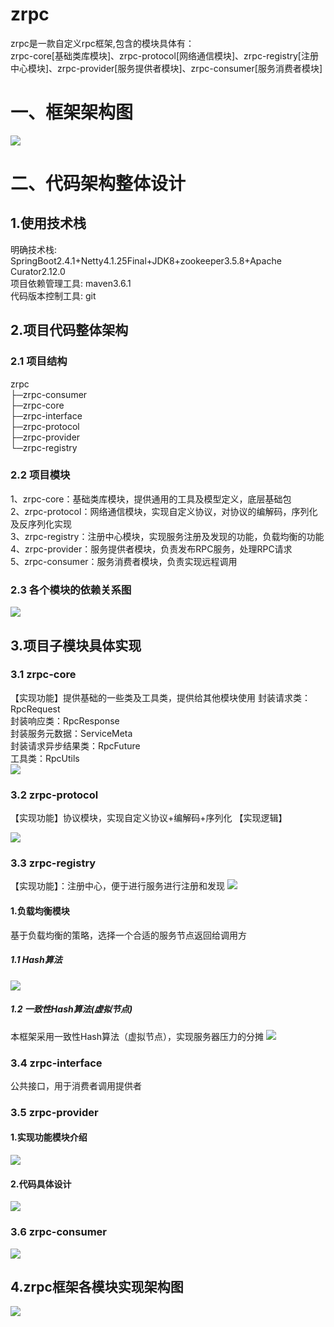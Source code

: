 # zrpc
zrpc是一款自定义rpc框架,包含的模块具体有：  
zrpc-core[基础类库模块]、zrpc-protocol[网络通信模块]、zrpc-registry[注册中心模块]、zrpc-provider[服务提供者模块]、zrpc-consumer[服务消费者模块]
# 一、框架架构图
![](https://github.com/xiaozhuofu/zrpc/blob/master/images/1.ZRPC%E6%A1%86%E6%9E%B6%E6%B1%87%E6%80%BB%E5%9B%BE.png)
# 二、代码架构整体设计
## 1.使用技术栈
明确技术栈: SpringBoot2.4.1+Netty4.1.25Final+JDK8+zookeeper3.5.8+Apache Curator2.12.0  
项目依赖管理工具: maven3.6.1  
代码版本控制工具: git  
## 2.项目代码整体架构
### 2.1 项目结构
zrpc<br/>
 ├─zrpc-consumer  
 ├─zrpc-core  
 ├─zrpc-interface  
 ├─zrpc-protocol  
 ├─zrpc-provider  
 └─zrpc-registry  
### 2.2 项目模块
1、zrpc-core：基础类库模块，提供通用的工具及模型定义，底层基础包  
2、zrpc-protocol：网络通信模块，实现自定义协议，对协议的编解码，序列化及反序列化实现  
3、zrpc-registry：注册中心模块，实现服务注册及发现的功能，负载均衡的功能  
4、zrpc-provider：服务提供者模块，负责发布RPC服务，处理RPC请求  
5、zrpc-consumer：服务消费者模块，负责实现远程调用  
### 2.3 各个模块的依赖关系图
![](https://github.com/xiaozhuofu/zrpc/blob/master/images/2.%E6%A8%A1%E5%9D%97%E4%BE%9D%E8%B5%96%E5%85%B3%E7%B3%BB%E5%9B%BE.png)
## 3.项目子模块具体实现
### 3.1 zrpc-core 
【实现功能】提供基础的一些类及工具类，提供给其他模块使用
封装请求类：RpcRequest  
封装响应类：RpcResponse  
封装服务元数据：ServiceMeta  
封装请求异步结果类：RpcFuture  
工具类：RpcUtils  
![](https://github.com/xiaozhuofu/zrpc/blob/master/images/3.zrpc-core%E4%BB%A3%E7%A0%81%E5%85%B7%E4%BD%93%E8%AE%BE%E8%AE%A1.png)
### 3.2 zrpc-protocol
【实现功能】协议模块，实现自定义协议+编解码+序列化
【实现逻辑】


![](https://github.com/xiaozhuofu/zrpc/blob/master/images/4.zrpc-protocol%E4%BB%A3%E7%A0%81%E5%85%B7%E4%BD%93%E8%AE%BE%E8%AE%A1.png)
### 3.3 zrpc-registry
【实现功能】：注册中心，便于进行服务进行注册和发现
![](https://github.com/xiaozhuofu/zrpc/blob/master/images/5.zrpc-registry%E4%BB%A3%E7%A0%81%E5%85%B7%E4%BD%93%E8%AE%BE%E8%AE%A1.png)
#### 1.负载均衡模块
基于负载均衡的策略，选择一个合适的服务节点返回给调用方
##### 1.1 Hash算法
![](https://github.com/xiaozhuofu/zrpc/blob/master/images/6.hash%E7%AE%97%E6%B3%95.png)
##### 1.2 一致性Hash算法(虚拟节点)
本框架采用一致性Hash算法（虚拟节点），实现服务器压力的分摊
![](https://github.com/xiaozhuofu/zrpc/blob/master/images/7.%E4%B8%80%E8%87%B4%E6%80%A7hash%E7%AE%97%E6%B3%95.png)
### 3.4 zrpc-interface
公共接口，用于消费者调用提供者
### 3.5 zrpc-provider
#### 1.实现功能模块介绍
![](https://github.com/xiaozhuofu/zrpc/blob/master/images/8.zrpc-provider%E5%8A%9F%E8%83%BD%E6%A8%A1%E5%9D%97%E4%BB%8B%E7%BB%8D.png)
#### 2.代码具体设计
![](https://github.com/xiaozhuofu/zrpc/blob/master/images/9.zrpc-provider%E4%BB%A3%E7%A0%81%E5%B1%82%E5%85%B7%E4%BD%93%E8%AE%BE%E8%AE%A1.png)
### 3.6 zrpc-consumer
![](https://github.com/xiaozhuofu/zrpc/blob/master/images/10.zrpc-consumer%E4%BB%A3%E7%A0%81%E5%B1%82%E5%85%B7%E4%BD%93%E8%AE%BE%E8%AE%A1.png)

## 4.zrpc框架各模块实现架构图
![](https://github.com/xiaozhuofu/zrpc/blob/master/images/11.zprc%E6%A1%86%E6%9E%B6%E5%90%84%E6%A8%A1%E5%9D%97%E6%B1%87%E6%80%BB%E5%9B%BE.png)